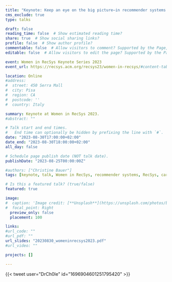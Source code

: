 ```yaml
---
title: "Keynote: Keep an eye on the big picture—in recommender systems research and as a scientist"
cms_exclude: true
type: talks

draft: false
reading_time: false  # Show estimated reading time?
share: true  # Show social sharing links?
profile: false  # Show author profile?
commentable: false  # Allow visitors to comment? Supported by the Page, Post, and Docs content types.
editable: false  # Allow visitors to edit the page? Supported by the Page, Post, and Docs content types.

event: Women in RecSys Keynote Series 2023
event_url: https://recsys.acm.org/recsys23/women-in-recsys/#content-tab-1-2-tab

location: Online
#address:
#  street: 450 Serra Mall
#  city: Pisa
#  region: CA
#  postcode: ''
#  country: Italy

summary: Keynote at Women in RecSys 2023.
#abstract: ""

# Talk start and end times.
#   End time can optionally be hidden by prefixing the line with `#`.
date: "2023-08-30T17:00:00+02:00"
date_end: "2023-08-30T18:00:00+02:00"
all_day: false

# Schedule page publish date (NOT talk date).
publishDate: "2023-08-25T00:00:00Z"

#authors: ["Christine Bauer"]
tags: [keynote, talk, Women in RecSys, recommender systems, RecSys, career, big picture]

# Is this a featured talk? (true/false)
featured: true

image:
#  caption: 'Image credit: [**Unsplash**](https://unsplash.com/photos/bzdhc5b3Bxs)'
#  focal_point: Right
  preview_only: false
  placement: 100

links:
#url_code: ""
#url_pdf: ""
url_slides: "20230830_womeninrecsys2023.pdf"
#url_video: ""

projects: []

---
```



{{< tweet user="DrCh0le" id="1696904601251795420" >}}